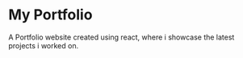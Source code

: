 # My Portfolio

A Portfolio website created using react, where i showcase the latest projects i worked on.

